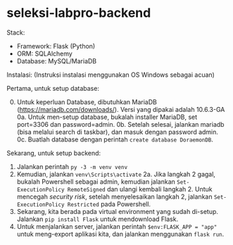 # seleksi-labpro-backend

Stack:
- Framework: Flask (Python)
- ORM: SQLAlchemy
- Database: MySQL/MariaDB

Instalasi:
(Instruksi instalasi menggunakan OS Windows sebagai acuan)

Pertama, untuk setup database:

0. Untuk keperluan Database, dibutuhkan MariaDB (https://mariadb.com/downloads/). Versi yang dipakai adalah 10.6.3-GA
0a. Untuk men-setup database, bukalah installer MariaDB, set port=3306 dan password=admin.
0b. Setelah selesai, jalankan mariadb (bisa melalui search di taskbar), dan masuk dengan password admin.
0c. Buatlah database dengan perintah ``create database DoraemonDB``.

Sekarang, untuk setup backend:

1. Jalankan perintah ``py -3 -m venv venv``
2. Kemudian, jalankan ``venv\Scripts\activate``
2a. Jika langkah 2 gagal, bukalah Powershell sebagai admin, kemudian jalankan ``Set-ExecutionPolicy RemoteSigned`` dan ulangi 
kembali langkah 2. Untuk mencegah *security risk*, setelah menyelesaikan langkah 2, jalankan ``Set-ExecutionPolicy Restricted``
pada Powershell.
3. Sekarang, kita berada pada virtual environment yang sudah di-setup. Jalankan ``pip install Flask`` untuk mendownload Flask.
4. Untuk menjalankan server, jalankan perintah ``$env:FLASK_APP = "app"`` untuk meng-export aplikasi kita, dan jalankan menggunakan
``flask run``.
